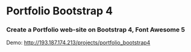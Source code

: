 # Portfolio Bootstrap 4

### Create a Portfolio web-site on Bootstrap 4, Font Awesome 5

Demo: http://193.187.174.213/projects/portfolio_bootstrap4
